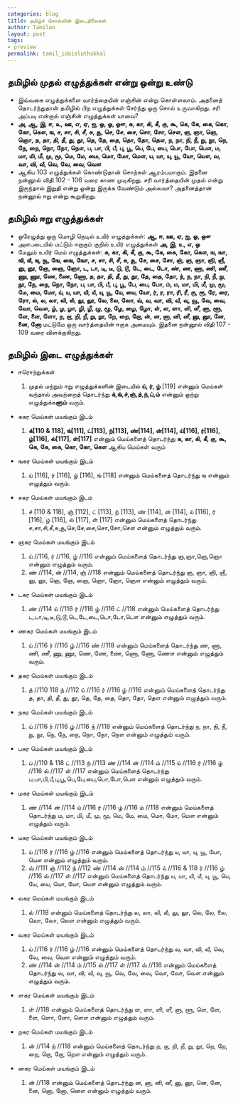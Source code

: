 ```yaml
---
categories: blog
title: தமிழ்ச் சொல்லின் இடைநிலைகள்
author: Tamilan
layout: post
tags: 
- preview
permalink: tamil_idaieluthukkal
---
```

## தமிழில் முதல் எழுத்துக்கள் என்று ஒன்று உண்டு
 - இவ்வகை எழுத்துக்களை வார்த்தையின் எஞ்சின் என்று கொள்ளலாம். அதனைத் தொடர்ந்துதான் தமிழில் பிற எழுத்துக்கள் சேர்ந்து ஒரு சொல் உருவாகிறது. சரி அப்படி என்றால் எஞ்சின் எழுத்துக்கள் யாவை?
 - **அ, ஆ, இ, ஈ, உ, ஊ, எ, ஏ, ஐ, ஒ, ஓ, ஔ, க, கா, கி, கீ, கு, கூ, கெ, கே, கை, கொ, கோ, கௌ, ங, ச, சா, சி, சீ, சு, சூ, செ, சே, சை, சொ, சோ, சௌ, ஞ, ஞா, ஞெ, ஞொ, த, தா, தி, தீ, து, தூ, தெ, தே, தை, தொ, தோ, தௌ, ந, நா, நி, நீ, நு, நூ, நெ, நே, நை, நொ, நோ, நௌ, ப, பா, பி, பீ, பு, பூ, பெ, பே, பை, பொ, போ, பௌ, ம, மா, மி, மீ, மு, மூ, மெ, மே, மை, மொ, மோ, மௌ, ய, யா, யு, யூ, யோ, யௌ, வ, வா, வி, வீ, வெ, வே, வை, வௌ**
 - ஆகிய 103 எழுத்துக்கள் கொண்டுதான் சொற்கள் ஆரம்பமாகும். இதனை நன்னூல் விதி 102 - 106 வரை காண முடிகிறது. சரி வார்த்தையின் முதல் என்று இருந்தால் இறுதி என்று ஒன்று இருக்க வேண்டும் அல்லவா? அதனைத்தான் நன்னூல் ஈறு என்று கூறுகிறது.

## தமிழில் ஈறு எழுத்துக்கள்
 - ஒரேழுத்து ஒரு மொழி நெடில் உயிர் எழுத்துக்கள்: **ஆ, ஈ, ஊ, ஏ, ஐ, ஓ, ஔ**
 - அளபடையில் மட்டும் ஈறாகும் குறில் உயிர் எழுத்துக்கள் **அ, இ, உ, எ, ஒ**
 - மேலும் உயிர் மெய் எழுத்துக்கள்: **க, கா, கி, கீ, கு, கூ, கே, கை, கோ, கௌ, ங, ஙா, ஙி, ஙீ, ஙு, ஙூ, ஙே, ஙை, ஙோ, ச, சா, சி, சீ, சு, சூ, சே, சை, சோ, ஞ், ஞ, ஞா, ஞி, ஞீ, ஞு, ஞூ, ஞே, ஞை, ஞோ, ட, டா, டி, டீ, டு, டூ, டே, டை, டோ, ண், ண, ணா, ணி, ணீ, ணு, ணூ, ணே, ணை, ணோ, த, தா, தி, தீ, து, தூ, தே, தை, தோ, ந், ந, நா, நி, நீ, நு, நூ, நே, நை, நொ, நோ, ப, பா, பி, பீ, பு, பூ, பே, பை, போ, ம், ம, மா, மி, மீ, மு, மூ, மே, மை, மோ, ய், ய, யா, யி, யீ, யு, யூ, யே, யை, யோ, ர், ர, ரா, ரி, ரீ, ரு, ரூ, ரே, ரை, ரோ, ல், ல, லா, லி, லீ, லு, லூ, லே, லை, லோ, வ், வ, வா, வி, வீ, வு, வூ, வே, வை, வோ, வௌ, ழ், ழ, ழா, ழி, ழீ, ழு, ழூ, ழே, ழை, ழோ, ள், ள, ளா, ளி, ளீ, ளு, ளூ, ளே, ளை, ளோ, ற, றா, றி, றீ, று, றூ, றே, றை, றோ, ன், ன, னா, னி, னீ, னு, னூ, னே, னை, னோ** மட்டுமே ஒரு வார்த்தையின் ஈறாக அமையும். இதனை நன்னூல் விதி 107 - 109 வரை விளக்குகிறது.
 
## தமிழில் இடை எழுத்துக்கள்
 
 - ஈரொற்றுக்கள் 
	1. முதல் மற்றும் ஈறு எழுத்துக்களின் இடையில் **ய், ர், ழ்** [119] என்னும் மெய்கள் வந்தால் அவற்றைத் தொடர்ந்து **க்,ங்,ச்,ஞ்,த்,ந்,ப்,ம்** என்னும் ஒற்று எழுத்துக்க**ளும்** வரும்.
	
 - ககர மெய்கள் மயங்கும் இடம்
	1. **க்[110 & 118], ங்[111], ட்[113], ற்[113], ண்[114], ன்[114], ய்[116], ர்[116], ழ்[116], ல்[117], ள்[117]** என்னும் மெய்களைத் தொடர்ந்து **க, கா, கி, கீ, கு, கூ, கெ, கே, கை, கொ, கோ, கௌ** ஆகிய மெய்கள் வரும்
 
 - ஙகர மெய்கள் மயங்கும் இடம்
	1. ய் [116], ர் [116], ழ் [116], ங் [118] என்னும் மெய்களைத் தொடர்ந்து ங என்னும் எழுத்தும் வரும்.
 - சகர மெய்கள் மயங்கும் இடம்
	1. ச் [110 & 118], ஞ் [112], ட் [113], ற் [113], ண் [114], ன் [114], ய் [116], ர் [116], ழ் [116], ல் [117], ள் [117] என்னும் மெய்களைத் தொடர்ந்து ச,சா,சி,சீ,சு,சூ,செ,சே,சை,சொ,சோ,சௌ என்னும் எழுத்தும் வரும்.
 - ஞகர மெய்கள் மயங்கும் இடம்
	1. ய் //116, ர் //116, ழ் //116 என்னும் மெய்களைத் தொடர்ந்து ஞ,ஞா,ஞெ,ஞொ என்னும் எழுத்தும் வரும்.	
	2. ண் //114, ன் //114, ஞ் //118 என்னும் மெய்களைத் தொடர்ந்து ஞ, ஞா, ஞி, ஞீ, ஞு, ஞூ, ஞெ, ஞே, ஞை, ஞொ, ஞோ, ஞௌ என்னும் எழுத்தும் வரும்.
 - டகர மெய்கள் மயங்கும் இடம்
	1. ண் //114 ய் //116 ர் //116 ழ் //116 ட் //118 என்னும் மெய்களைத் தொடர்ந்து ட,டா,டி,டீ,டு,டூ,டெ,டே,டை,டொ,டோ,டௌ என்னும் எழுத்தும் வரும்.	
 - ணகர மெய்கள் மயங்கும் இடம்
	1. ய் //116 ர் //116 ழ் //116 ண் //118 என்னும் மெய்களைத் தொடர்ந்து ண, ணா, ணி, ணீ, ணு, ணூ, ணெ, ணே, ணை, ணொ, ணோ, ணௌ என்னும் எழுத்தும் வரும்.
 - தகர மெய்கள் மயங்கும் இடம்
	1. த் //110 118 ந் //112 ய் //116 ர் //116 ழ் //116 என்னும் மெய்களைத் தொடர்ந்து த, தா, தி, தீ, து, தூ, தெ, தே, தை, தொ, தோ, தௌ என்னும் எழுத்தும் வரும்.
 - நகர மெய்கள் மயங்கும் இடம்
	1. ய் //116 ர் //116 ழ் //116 ந் //118 என்னும் மெய்களைத் தொடர்ந்து ந, நா, நி, நீ, நு, நூ, நெ, நே, நை, நொ, நோ, நௌ என்னும் எழுத்தும் வரும்.	
 - பகர மெய்கள் மயங்கும் இடம்
	1. ப் //110 & 118 ட் //113 ற் //113 ண் //114 ன் //114 ம் //115 ய் //116 ர் //116 ழ் //116 ல் //117 ள் //117 என்னும் மெய்களைத் தொடர்ந்து ப,பா,பி,பீ,பு,பூ,பெ,பே,பை,பொ,போ,பௌ என்னும் எழுத்தும் வரும்.	
 - மகர மெய்கள் மயங்கும் இடம்
	1. ண் //114 ன் //114 ய் //116 ர் //116 ழ் //116 ம் //118 என்னும் மெய்களைத் தொடர்ந்து ம, மா, மி, மீ, மு, மூ, மெ, மே, மை, மொ, மோ, மௌ என்னும் எழுத்தும் வரும்.	
 - யகர மெய்கள் மயங்கும் இடம்
	1. ய் //116 ர் //116 ழ் //116 என்னும் மெய்களைத் தொடர்ந்து ய, யா, யு, யூ, யோ, யௌ என்னும் எழுத்தும் வரும்.	
	2. வ் //111 ஞ் //112 ந் //112 ண் //114 ன் //114 ம் //115 ய் //116 & 118 ர் //116 ழ் //116 ல் //117 ள் //117 என்னும் மெய்களைத் தொடர்ந்து ய, யா, யி, யீ, யு, யூ, யெ, யே, யை, யொ, யோ, யௌ என்னும் எழுத்தும் வரும்.
 - லகர மெய்கள் மயங்கும் இடம்
	1. ல் //118 என்னும் மெய்களைத் தொடர்ந்து ல, லா, லி, லீ, லு, லூ, லெ, லே, லை, லொ, லோ, லௌ என்னும் எழுத்தும் வரும்.	
 - வகர மெய்கள் மயங்கும் இடம்
	1. ய் //116 ர் //116 ழ் //116 என்னும் மெய்களைத் தொடர்ந்து வ, வா, வி, வீ, வெ, வே, வை, வௌ என்னும் எழுத்தும் வரும்.	
	2. ண் //114 ன் //114 ம் //115 ல் //117 ள் //117 வ் //118 என்னும் மெய்களைத் தொடர்ந்து வ, வா, வி, வீ, வு, வூ, வெ, வே, வை, வொ, வோ, வௌ என்னும் எழுத்தும் வரும்.	
 - ளகர மெய்கள் மயங்கும் இடம்
	1. ள் //118 என்னும் மெய்களைத் தொடர்ந்து ள, ளா, ளி, ளீ, ளு, ளூ, ளெ, ளே, ளை, ளொ, ளோ, ளௌ என்னும் எழுத்தும் வரும்.	
 - றகர மெய்கள் மயங்கும் இடம்
	1. ன் //114 ற் //118 என்னும் மெய்களைத் தொடர்ந்து ற, றா, றி, றீ, று, றூ, றெ, றே, றை, றொ, றோ, றௌ என்னும் எழுத்தும் வரும்.	
 - னகர மெய்கள் மயங்கும் இடம்
	1. ன் //118 என்னும் மெய்களைத் தொடர்ந்து ன, னா, னி, னீ, னு, னூ, னெ, னே, னை, னொ, னோ, னௌ என்னும் எழுத்தும் வரும்.	
